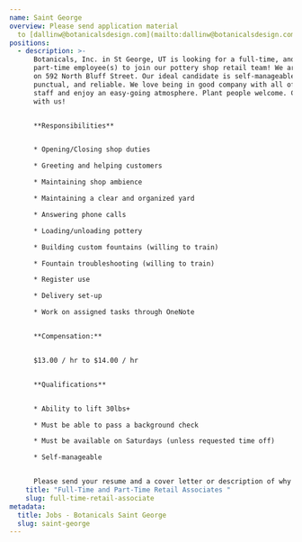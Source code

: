 ```yaml
---
name: Saint George
overview: Please send application material
  to [dallinw@botanicalsdesign.com](mailto:dallinw@botanicalsdesign.com)
positions:
  - description: >-
      Botanicals, Inc. in St George, UT is looking for a full-time, and
      part-time employee(s) to join our pottery shop retail team! We are located
      on 592 North Bluff Street. Our ideal candidate is self-manageable,
      punctual, and reliable. We love being in good company with all of our
      staff and enjoy an easy-going atmosphere. Plant people welcome. Come grow
      with us!


      **Responsibilities**


      * Opening/Closing shop duties

      * Greeting and helping customers

      * Maintaining shop ambience

      * Maintaining a clear and organized yard

      * Answering phone calls

      * Loading/unloading pottery

      * Building custom fountains (willing to train)

      * Fountain troubleshooting (willing to train)

      * Register use

      * Delivery set-up

      * Work on assigned tasks through OneNote


      **Compensation:** 


      $13.00 / hr to $14.00 / hr


      **Qualifications**


      * Ability to lift 30lbs+

      * Must be able to pass a background check

      * Must be available on Saturdays (unless requested time off)

      * Self-manageable


      Please send your resume and a cover letter or description of why you are interested in this position.
    title: "Full-Time and Part-Time Retail Associates "
    slug: full-time-retail-associate
metadata:
  title: Jobs - Botanicals Saint George
  slug: saint-george
---
```


